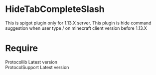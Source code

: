 # HideTabCompleteSlash
This is spigot plugin only for 1.13.X server. This plugin is hide command suggestion when user type /<tab> on minecraft client version before 1.13.X 
# Require  
Protocollib Latest version  
ProtocolSupport Latest version
